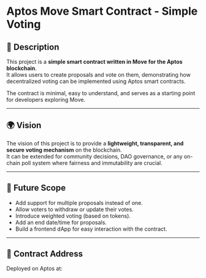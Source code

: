 # Aptos Move Smart Contract - Simple Voting

## 📖 Description
This project is a **simple smart contract written in Move for the Aptos blockchain**.  
It allows users to create proposals and vote on them, demonstrating how decentralized voting can be implemented using Aptos smart contracts.  

The contract is minimal, easy to understand, and serves as a starting point for developers exploring Move.  

---

## 🌍 Vision
The vision of this project is to provide a **lightweight, transparent, and secure voting mechanism** on the blockchain.  
It can be extended for community decisions, DAO governance, or any on-chain poll system where fairness and immutability are crucial.  

---

## 🚀 Future Scope
- Add support for multiple proposals instead of one.  
- Allow voters to withdraw or update their votes.  
- Introduce weighted voting (based on tokens).  
- Add an end date/time for proposals.  
- Build a frontend dApp for easy interaction with the contract.  

---

## 📌 Contract Address
Deployed on Aptos at:  

